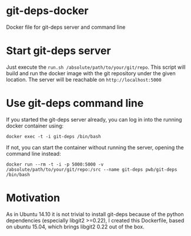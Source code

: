 # git-deps-docker

Docker file for git-deps server and command line

# Start git-deps server

Just execute the <code>run.sh /absolute/path/to/your/git/repo</code>. This script will build and run the docker image
with the git repository under the given location. The server will be reachable on <code>http://localhost:5000</code>

# Use git-deps command line

If you started the git-deps server already, you can log in into the running docker container using:

```
docker exec -t -i git-deps /bin/bash
```

If not, you can start the container without running the server, opening the command line instead:

```
docker run --rm -t -i -p 5000:5000 -v /absolute/path/to/your/git/repo:/src --name git-deps pwb/git-deps /bin/bash
```

# Motivation

As in Ubuntu 14.10 it is not trivial to install git-deps because of the python dependencies (especially
libgit2 >=0.22), I created this Dockerfile, based on ubuntu 15.04, which brings libgit2 0.22 out of
the box.


